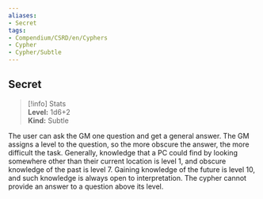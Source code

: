 ```yaml
---
aliases:
- Secret
tags:
- Compendium/CSRD/en/Cyphers
- Cypher
- Cypher/Subtle
---
```


  
## Secret  
>[!info] Stats  
> **Level:** 1d6+2  
> **Kind:** Subtle
  
The user can ask the GM one question and get a general answer. The GM assigns a level to the question, so the more obscure the answer, the more difficult the task. Generally, knowledge that a PC could find by looking somewhere other than their current location is level 1, and obscure knowledge of the past is level 7. Gaining knowledge of the future is level 10, and such knowledge is always open to interpretation. The cypher cannot provide an answer to a question above its level.